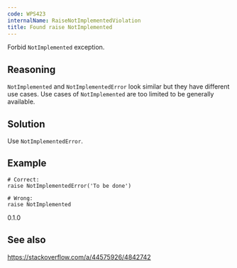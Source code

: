 ```yaml
---
code: WPS423
internalName: RaiseNotImplementedViolation
title: Found raise NotImplemented
---
```


Forbid `NotImplemented` exception.

## Reasoning
`NotImplemented` and `NotImplementedError` look similar but they
have different use cases. Use cases of `NotImplemented` are too
limited to be generally available.

## Solution
Use `NotImplementedError`.

## Example

    # Correct:
    raise NotImplementedError('To be done')
    
    # Wrong:
    raise NotImplemented

<div class="versionadded">

0.1.0

</div>

## See also
<https://stackoverflow.com/a/44575926/4842742>